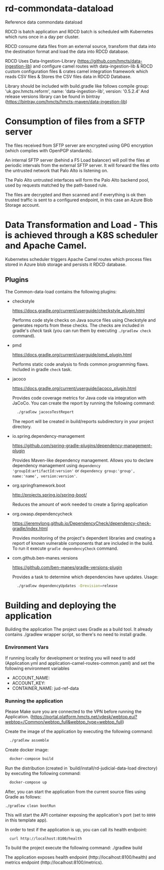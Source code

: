 
# rd-commondata-dataload
Reference data commondata dataload

RDCD is batch application and RDCD batch is scheduled with Kubernetes which runs once in a day per cluster.

RDCD consume data files from an external source, transform that data into the destination format
and load the data into RDCD database.

RDCD Uses Data-Ingestion-Library (https://github.com/hmcts/data-ingestion-lib) and configure camel routes with
data-ingestion-lib & RDCD custom configuration files & crates camel integration framework which reads CSV files & Stores
the CSV files data in RDCD Database.

Library should be included with build.gradle like follows
compile group: 'uk.gov.hmcts.reform', name: 'data-ingestion-lib', version: '0.5.2.4'
And release versions library can be found in bintray (https://bintray.com/hmcts/hmcts-maven/data-ingestion-lib)

# Consumption of files from a SFTP server
The files received from SFTP server are encrypted using GPG encryption (which complies with OpenPGP standards).

An internal SFTP server (behind a F5 Load balancer) will poll the files at periodic intervals from the  external SFTP server. It will forward the files onto the untrusted network that Palo Alto is listening on.

The Palo Alto untrusted interfaces will form the Palo Alto backend pool, used by requests matched by the path-based rule.

The files are decrypted and then scanned and if everything is ok then trusted traffic is sent to a configured endpoint, in this case an Azure Blob Storage account.

# Data Transformation and Load - This is achieved through a K8S scheduler and Apache Camel.
Kubernetes scheduler triggers Apache Camel routes which process files stored in Azure blob storage and persists it RDCD database.

## Plugins

The Common-data-load contains the following plugins:

  * checkstyle

    https://docs.gradle.org/current/userguide/checkstyle_plugin.html

    Performs code style checks on Java source files using Checkstyle and generates reports from these checks.
    The checks are included in gradle's *check* task (you can run them by executing `./gradlew check` command).

  * pmd

    https://docs.gradle.org/current/userguide/pmd_plugin.html

    Performs static code analysis to finds common programming flaws. Included in gradle `check` task.


  * jacoco

    https://docs.gradle.org/current/userguide/jacoco_plugin.html

    Provides code coverage metrics for Java code via integration with JaCoCo.
    You can create the report by running the following command:

    ```bash
      ./gradlew jacocoTestReport
    ```

    The report will be created in build/reports subdirectory in your project directory.

  * io.spring.dependency-management

    https://github.com/spring-gradle-plugins/dependency-management-plugin

    Provides Maven-like dependency management. Allows you to declare dependency management
    using `dependency 'groupId:artifactId:version'`
    or `dependency group:'group', name:'name', version:version'`.

  * org.springframework.boot

    http://projects.spring.io/spring-boot/

    Reduces the amount of work needed to create a Spring application

  * org.owasp.dependencycheck

    https://jeremylong.github.io/DependencyCheck/dependency-check-gradle/index.html

    Provides monitoring of the project's dependent libraries and creating a report
    of known vulnerable components that are included in the build. To run it
    execute `gradle dependencyCheck` command.

  * com.github.ben-manes.versions

    https://github.com/ben-manes/gradle-versions-plugin

    Provides a task to determine which dependencies have updates. Usage:

    ```bash
      ./gradlew dependencyUpdates -Drevision=release
    ```


# Building and deploying the application
Building the application
The project uses Gradle as a build tool. It already contains ./gradlew wrapper script, so there's no need to install gradle.


### Environment Vars

If running locally for development or testing you will need to add (Application.yml and application-camel-routes-common.yaml) and set the following environment variables

* ACCOUNT_NAME: <The actual account name. Please check with the dev team for more information.>
* ACCOUNT_KEY: <The actual account key. Please check with the dev team for more information.>
* CONTAINER_NAME: jud-ref-data

### Running the application

Please Make sure you are connected to the VPN before running the Application.
(https://portal.platform.hmcts.net/vdesk/webtop.eui?webtop=/Common/webtop_full&webtop_type=webtop_full)


Create the image of the application by executing the following command:

```bash
  ./gradlew assemble
```

Create docker image:

```bash
  docker-compose build
```

Run the distribution (created in `build/install/rd-judicial-data-load directory)
by executing the following command:

```bash
  docker-compose up
```

After, you can start the application from the current source files using Gradle as follows:

```
./gradlew clean bootRun
```

This will start the API container exposing the application's port
(set to `8099` in this template app).

In order to test if the application is up, you can call its health endpoint:

```bash
  curl http://localhost:8100/health
```


To build the project execute the following command:
  ./gradlew build


The application exposes health endpoint (http://localhost:8100/health) and metrics endpoint
(http://localhost:8100/metrics).
